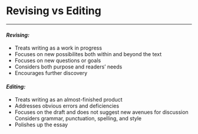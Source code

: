 # Revising vs Editing
---
#### *Revising:* 
* Treats writing as a work in progress
* Focuses on new possibilites both within and beyond the text
* Focuses on new questions or goals
* Considers both purpose and readers’ needs
* Encourages further discovery
#### *Editing:*
* Treats writing as an almost-finished product
* Addresses obvious errors and deficiencies
* Focuses on the draft and does not suggest new avenues for discussion Considers grammar, punctuation, spelling, and style
* Polishes up the essay